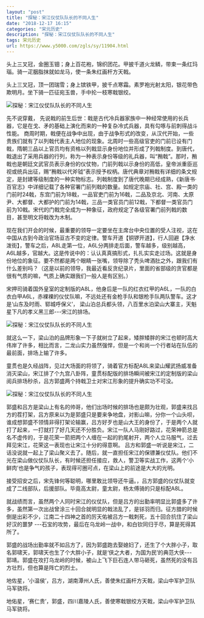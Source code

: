 ```yaml
---
layout: "post"
title: "探秘：宋江仪仗队队长的不同人生"
date: "2018-12-17 16:15"
categories: "宋元历史"
description: "探秘：宋江仪仗队队长的不同人生"
tags: 宋元历史
url: https://www.y5000.com/zgls/sy/11904.html
---
```






头上三叉冠，金圈玉钿；身上百花袍，锦织团花。甲披千道火龙鳞，带束一条红玛瑙。骑一疋胭脂抹就如龙马，使一条朱红画杆方天戟。

头上三叉冠，顶一团瑞雪；身上镔铁甲，披千点寒霜。素罗袍光射太阳，银花带色欺明月。坐下骑一匹征宛玉兽，手中抡一枝寒戟银绞。

![探秘：宋江仪仗队队长的不同人生](/uploads/allimg/170123/6-1F12310505H96.JPG)

先不说穿戴， 先说戟的前生后世：戟是古代冷兵器家族中一种经常使用的长兵器，它是在戈、矛的基础上演化而来的一种复杂冷式兵器，具有勾啄与前刺得战斗性能。
商周时期，戟便在战争中出现，由于战争形式的改变，从汉代开始，一些贵族们就有了以列戟代表主人地位的现象。北周时一些高级官吏的门前已设有门戟，隋朝三品以上官员均有资格以列戟显示身份地位并形成了列戟制度。到唐代，戟退出了采用兵器的行列，称为一种表示身份等级的礼兵器，叫“矟戟”。那时，矟戟也是朝廷文武官员表示身份的仪仗物，门前列戟以示身份的高低，皇帝派重臣巡视或统兵出征，赐“矟戟以代斧钺”表示授予权柄。唐代典章对矟戟有详细的条文规定，是封建等级制度的一种实物标志。列戟制度到了唐代晚期已经成熟，《新唐书·百官志》中详细记载了各种官署门前列戟的数量。如规定宗庙、社、宫、殿一类的门前时24戟，东宫门前为18戟，一品官吏门前为16戟，二品及京北、河南、太原尹、大都督、大都护的门前为14戟，三品一类官员门前12戟，下都督一类官员门前为10戟。宋代的门戟完全成为一种象征，政府规定了各级官署门前列戟的数目，甚至明文将戟改为木制。

现在我们开会的时候，最重要的领导一定要坐在主席台中央位置的受人注视，这在中国从古到今政治官场亘古不变的定律。警车开道【铜锣开道】，行人回避【净水泼街】，警车之后，A8L走第一位，A6L分两排走后面，警车越多，级别越高，A6L越多，官越大。这是传说中的：认认真真搞形式，扎扎实实走过场。这就是身份地位的象征。要不然都是两个眼睛一张嘴，领导除了秃头啤酒肚之外，跟我们有什么差别吗？（这是以前的领导，我最近看反贪纪录片，里面的省部级的贪官都是很有气质的嘛，气质上确实跟我们一般人是有区别。）

宋押司骑着国外皇室的定制版的A8L，他身后是一队的红衣红甲的A6L，一队的白衣白甲A6L，赤裸裸的仪仗队嘛，不远处还有金枪手队和银枪手队两队警车。这才是‘山东及时雨、郓城呼保义’，
梁山泊总兵都头领，八百里水泊梁山大寨主，天魁星下凡的孝义黑三郎---宋江的排场。

![探秘：宋江仪仗队队长的不同人生](/uploads/allimg/170123/6-1F1231052112c.JPG)

就这么一下，梁山泊的品牌形象一下子就树立了起来，矮胖矮胖的宋江也顿时高大伟岸了许多，相比而言，二龙山实力虽然强悍，但是一个和尚一个行者站在队伍的最前面，排场上输了许多。

童贯也是久经战阵，见过大场面的将领了，骑着官方标配A8L来梁山耀武扬威准备消灭梁山，宋江排了个九宫八卦阵，童贯标配版的排场瞬间被宋江的定制版的梁山阅兵排场秒杀，吕方郭盛两个持戟卫士对宋江形象的提升确实功不可没。

![探秘：宋江仪仗队队长的不同人生](/uploads/allimg/170123/6-1F12310530O42.JPG)

郭盛和吕方是梁山上有名的帅哥，他们出场时候的排场也是颇为壮观，郭盛来找吕方的茬打架，吕方原来以为是郭盛只是要来争地盘，对影山嘛，分你一个山头呗，谁成想郭盛不领情非得打架论输赢，吕方好歹也是山大王的身份了，于是两个人就打了起来，一打就打了好几天还不分胜负。宋江一队人马刚好路过，花荣神箭总是名不虚传的，于是花荣一箭把两个人缠在一起的豹尾射开，两个人立马服气，过去拜见宋江，花荣这一表现也让宋江十分的得意啊。
吕方和郭盛一听说是宋江，二话没说就一起上了梁山聚义去了。随后，就一直担任宋江的保镖兼仪仗队。他们不光在梁山做仪仗队队长，有时候还担任接应，救人，警卫等实战工作，这两个‘小鲜肉’也是争气的孩子，表现得可圈可点，在梁山上的前途是大大的光明。

接受招安之后，宋先锋何等聪明，哪里敢比领导还牛逼。，吕方郭盛的仪仗队就变成了二线部队，后援部队。毕竟高太尉，童太尉，杨太傅骑的只是标配A8L。

就战绩而言，虽然两个人同时宋江的仪仗队，但是吕方的出勤率明显比郭盛多了许多，虽然第一次出战曾涂三十回合就明显的戟法乱了，是铩羽而归。征方腊的时候倒是出彩不少，江南二十四神之首的厉天佑被吕方一戟刺死，五十回合抗住了梁山好汉的噩梦
---石宝的攻势，最后在乌龙岭一战中，和白钦同归于尽，算是死得其所了。

郭盛的战场出勤率就不如吕方了，因为郭盛跑去娶媳妇了，还生了个大胖小子，取名郭啸天，郭啸天也生了个大胖小子，就是‘侠之大者，为国为民’的典范大侠---
郭靖。郭盛在攻打乌龙岭的时候，被山上飞下巨石连人带马砸死，虽然死的没有吕方壮烈，但也算是阵亡的烈士。

地佐星，‘小温侯’，吕方，湖南潭州人氏，善使朱红画杆方天戟，梁山中军护卫队马军骁将。

地佑星，‘赛仁贵’，郭盛，四川嘉陵人氏，善使寒戟银绞方天戟，梁山中军护卫队马军骁将。
